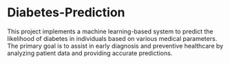 # Diabetes-Prediction
This project implements a machine learning-based system to predict the likelihood of diabetes in individuals based on various medical parameters. The primary goal is to assist in early diagnosis and preventive healthcare by analyzing patient data and providing accurate predictions.
